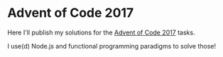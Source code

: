 # Advent of Code 2017

Here I'll publish my solutions for the [Advent of Code 2017](http://adventofcode.com/2017/) tasks.

I use(d) Node.js and functional programming paradigms to solve those!
